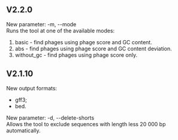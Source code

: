 ## V2.2.0
New parameter:
 -m, --mode \
Runs the tool at one of the available modes: 
1. basic - find phages using phage score and GC content.
2. abs - find phages using phage score and GC content deviation.
3. without_gc - find phages using phage score only.

## V2.1.10
New output formats: 
  - gff3;
  - bed.
  
New parameter:
  -d, --delete-shorts \
Allows the tool to exclude sequences with length less 20 000 bp automatically.
